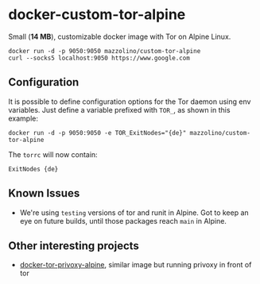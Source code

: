 # docker-custom-tor-alpine

Small (**14 MB**), customizable docker image with Tor on Alpine Linux.

```
docker run -d -p 9050:9050 mazzolino/custom-tor-alpine
curl --socks5 localhost:9050 https://www.google.com
```

## Configuration

It is possible to define configuration options for the Tor daemon using env variables. Just define a variable prefixed with `TOR_`, as shown in this example:

```
docker run -d -p 9050:9050 -e TOR_ExitNodes="{de}" mazzolino/custom-tor-alpine
```

The `torrc` will now contain:

```
ExitNodes {de}
```

## Known Issues

* We're using `testing` versions of tor and runit in Alpine. Got to keep an eye on future builds, until those packages reach `main` in Alpine.

## Other interesting projects

* [docker-tor-privoxy-alpine](https://github.com/djmaze/docker-tor-privoxy-alpine/tree/allow-configuration), similar image but running privoxy in front of tor
